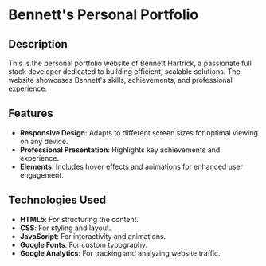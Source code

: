 # Bennett's Personal Portfolio

## Description
This is the personal portfolio website of Bennett Hartrick, a passionate full stack developer dedicated to building efficient, scalable solutions. The website showcases Bennett's skills, achievements, and professional experience.

## Features
- **Responsive Design**: Adapts to different screen sizes for optimal viewing on any device.
- **Professional Presentation**: Highlights key achievements and experience.
- **Elements**: Includes hover effects and animations for enhanced user engagement.

## Technologies Used
- **HTML5**: For structuring the content.
- **CSS**: For styling and layout.
- **JavaScript**: For interactivity and animations.
- **Google Fonts**: For custom typography.
- **Google Analytics**: For tracking and analyzing website traffic.
